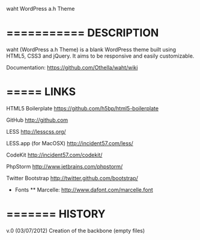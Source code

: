 waht
WordPress a.h Theme

===========
DESCRIPTION
===========

waht (WordPress a.h Theme) is a blank WordPress theme built using HTML5, CSS3 and jQuery.
It aims to be responsive and easily customizable.

Documentation:
    https://github.com/Othella/waht/wiki

=====
LINKS
=====

HTML5 Boilerplate
    https://github.com/h5bp/html5-boilerplate

GitHub
    http://github.com

LESS
    http://lesscss.org/

LESS.app (for MacOSX)
    http://incident57.com/less/

CodeKit
    http://incident57.com/codekit/

PhpStorm
    http://www.jetbrains.com/phpstorm/

Twitter Bootstrap
    http://twitter.github.com/bootstrap/

* Fonts
** Marcelle:
    http://www.dafont.com/marcelle.font

=======
HISTORY
=======

v.0 (03/07/2012)
    Creation of the backbone (empty files)